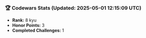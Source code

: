 ### 🏆 Codewars Stats (Updated: 2025-05-01 12:15:09 UTC)

- **Rank:** 8 kyu
- **Honor Points:** 3
- **Completed Challenges:** 1
